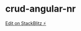 # crud-angular-nr

[Edit on StackBlitz ⚡️](https://stackblitz.com/edit/primeng-tablecrud-demo-e4yq1k)